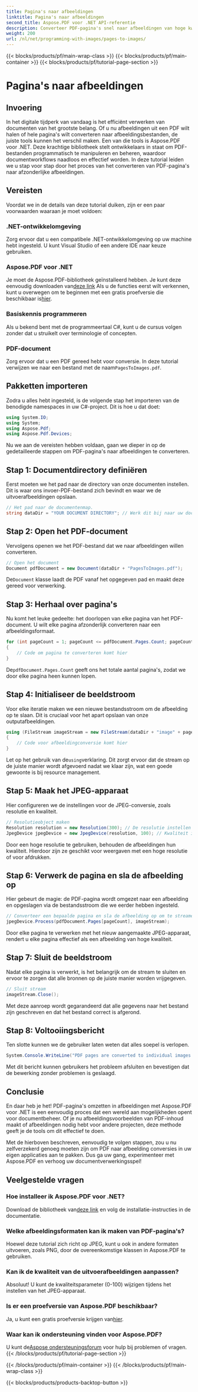```yaml
---
title: Pagina's naar afbeeldingen
linktitle: Pagina's naar afbeeldingen
second_title: Aspose.PDF voor .NET API-referentie
description: Converteer PDF-pagina's snel naar afbeeldingen van hoge kwaliteit met Aspose.PDF voor .NET met deze uitgebreide stapsgewijze handleiding.
weight: 200
url: /nl/net/programming-with-images/pages-to-images/
---
```


{{< blocks/products/pf/main-wrap-class >}}
{{< blocks/products/pf/main-container >}}
{{< blocks/products/pf/tutorial-page-section >}}

# Pagina's naar afbeeldingen

## Invoering

In het digitale tijdperk van vandaag is het efficiënt verwerken van documenten van het grootste belang. Of u nu afbeeldingen uit een PDF wilt halen of hele pagina's wilt converteren naar afbeeldingsbestanden, de juiste tools kunnen het verschil maken. Een van die tools is Aspose.PDF voor .NET. Deze krachtige bibliotheek stelt ontwikkelaars in staat om PDF-bestanden programmatisch te manipuleren en beheren, waardoor documentworkflows naadloos en effectief worden. In deze tutorial leiden we u stap voor stap door het proces van het converteren van PDF-pagina's naar afzonderlijke afbeeldingen.

## Vereisten

Voordat we in de details van deze tutorial duiken, zijn er een paar voorwaarden waaraan je moet voldoen:

### .NET-ontwikkelomgeving

Zorg ervoor dat u een compatibele .NET-ontwikkelomgeving op uw machine hebt ingesteld. U kunt Visual Studio of een andere IDE naar keuze gebruiken.

### Aspose.PDF voor .NET

 Je moet de Aspose.PDF-bibliotheek geïnstalleerd hebben. Je kunt deze eenvoudig downloaden van[deze link](https://releases.aspose.com/pdf/net/) Als u de functies eerst wilt verkennen, kunt u overwegen om te beginnen met een gratis proefversie die beschikbaar is[hier](https://releases.aspose.com/).

### Basiskennis programmeren

Als u bekend bent met de programmeertaal C#, kunt u de cursus volgen zonder dat u struikelt over terminologie of concepten.

### PDF-document

 Zorg ervoor dat u een PDF gereed hebt voor conversie. In deze tutorial verwijzen we naar een bestand met de naam`PagesToImages.pdf`.

## Pakketten importeren

Zodra u alles hebt ingesteld, is de volgende stap het importeren van de benodigde namespaces in uw C#-project. Dit is hoe u dat doet:

```csharp
using System.IO;
using System;
using Aspose.Pdf;
using Aspose.Pdf.Devices;
```

Nu we aan de vereisten hebben voldaan, gaan we dieper in op de gedetailleerde stappen om PDF-pagina's naar afbeeldingen te converteren.

## Stap 1: Documentdirectory definiëren

Eerst moeten we het pad naar de directory van onze documenten instellen. Dit is waar ons invoer-PDF-bestand zich bevindt en waar we de uitvoerafbeeldingen opslaan.

```csharp
// Het pad naar de documentenmap.
string dataDir = "YOUR DOCUMENT DIRECTORY"; // Werk dit bij naar uw documentpad
```

## Stap 2: Open het PDF-document

Vervolgens openen we het PDF-bestand dat we naar afbeeldingen willen converteren.

```csharp
// Open het document
Document pdfDocument = new Document(dataDir + "PagesToImages.pdf");
```

 De`Document` klasse laadt de PDF vanaf het opgegeven pad en maakt deze gereed voor verwerking.

## Stap 3: Herhaal over pagina's

Nu komt het leuke gedeelte: het doorlopen van elke pagina van het PDF-document. U wilt elke pagina afzonderlijk converteren naar een afbeeldingsformaat.

```csharp
for (int pageCount = 1; pageCount <= pdfDocument.Pages.Count; pageCount++)
{
    // Code om pagina te converteren komt hier
}
```

 De`pdfDocument.Pages.Count` geeft ons het totale aantal pagina's, zodat we door elke pagina heen kunnen lopen.

## Stap 4: Initialiseer de beeldstroom

Voor elke iteratie maken we een nieuwe bestandsstroom om de afbeelding op te slaan. Dit is cruciaal voor het apart opslaan van onze outputafbeeldingen.

```csharp
using (FileStream imageStream = new FileStream(dataDir + "image" + pageCount + "_out" + ".jpg", FileMode.Create))
{
    // Code voor afbeeldingconversie komt hier
}
```

 Let op het gebruik van de`using`verklaring. Dit zorgt ervoor dat de stream op de juiste manier wordt afgevoerd nadat we klaar zijn, wat een goede gewoonte is bij resource management.

## Stap 5: Maak het JPEG-apparaat

Hier configureren we de instellingen voor de JPEG-conversie, zoals resolutie en kwaliteit.

```csharp
// Resolutieobject maken
Resolution resolution = new Resolution(300); // De resolutie instellen op 300 DPI
JpegDevice jpegDevice = new JpegDevice(resolution, 100); // Kwaliteit ingesteld op 100
```

Door een hoge resolutie te gebruiken, behouden de afbeeldingen hun kwaliteit. Hierdoor zijn ze geschikt voor weergaven met een hoge resolutie of voor afdrukken.

## Stap 6: Verwerk de pagina en sla de afbeelding op

Hier gebeurt de magie: de PDF-pagina wordt omgezet naar een afbeelding en opgeslagen via de bestandsstroom die we eerder hebben ingesteld.

```csharp
// Converteer een bepaalde pagina en sla de afbeelding op om te streamen
jpegDevice.Process(pdfDocument.Pages[pageCount], imageStream);
```

Door elke pagina te verwerken met het nieuw aangemaakte JPEG-apparaat, rendert u elke pagina effectief als een afbeelding van hoge kwaliteit.

## Stap 7: Sluit de beeldstroom

Nadat elke pagina is verwerkt, is het belangrijk om de stream te sluiten en ervoor te zorgen dat alle bronnen op de juiste manier worden vrijgegeven.

```csharp
// Sluit stream
imageStream.Close();
```

Met deze aanroep wordt gegarandeerd dat alle gegevens naar het bestand zijn geschreven en dat het bestand correct is afgerond.

## Stap 8: Voltooiingsbericht

Ten slotte kunnen we de gebruiker laten weten dat alles soepel is verlopen.

```csharp
System.Console.WriteLine("PDF pages are converted to individual images successfully!");
```

Met dit bericht kunnen gebruikers het probleem afsluiten en bevestigen dat de bewerking zonder problemen is geslaagd.

## Conclusie

En daar heb je het! PDF-pagina's omzetten in afbeeldingen met Aspose.PDF voor .NET is een eenvoudig proces dat een wereld aan mogelijkheden opent voor documentbeheer. Of je nu afbeeldingsvoorbeelden van PDF-inhoud maakt of afbeeldingen nodig hebt voor andere projecten, deze methode geeft je de tools om dit effectief te doen.

Met de hierboven beschreven, eenvoudig te volgen stappen, zou u nu zelfverzekerd genoeg moeten zijn om PDF naar afbeelding conversies in uw eigen applicaties aan te pakken. Dus ga uw gang, experimenteer met Aspose.PDF en verhoog uw documentverwerkingsspel!

## Veelgestelde vragen

### Hoe installeer ik Aspose.PDF voor .NET?
 Download de bibliotheek van[deze link](https://releases.aspose.com/pdf/net/) en volg de installatie-instructies in de documentatie.

### Welke afbeeldingsformaten kan ik maken van PDF-pagina's?
Hoewel deze tutorial zich richt op JPEG, kunt u ook in andere formaten uitvoeren, zoals PNG, door de overeenkomstige klassen in Aspose.PDF te gebruiken.

### Kan ik de kwaliteit van de uitvoerafbeeldingen aanpassen?
Absoluut! U kunt de kwaliteitsparameter (0-100) wijzigen tijdens het instellen van het JPEG-apparaat.

### Is er een proefversie van Aspose.PDF beschikbaar?
 Ja, u kunt een gratis proefversie krijgen van[hier](https://releases.aspose.com/).

### Waar kan ik ondersteuning vinden voor Aspose.PDF?
 U kunt de[Aspose ondersteuningsforum](https://forum.aspose.com/c/pdf/10) voor hulp bij problemen of vragen.
{{< /blocks/products/pf/tutorial-page-section >}}

{{< /blocks/products/pf/main-container >}}
{{< /blocks/products/pf/main-wrap-class >}}

{{< blocks/products/products-backtop-button >}}
